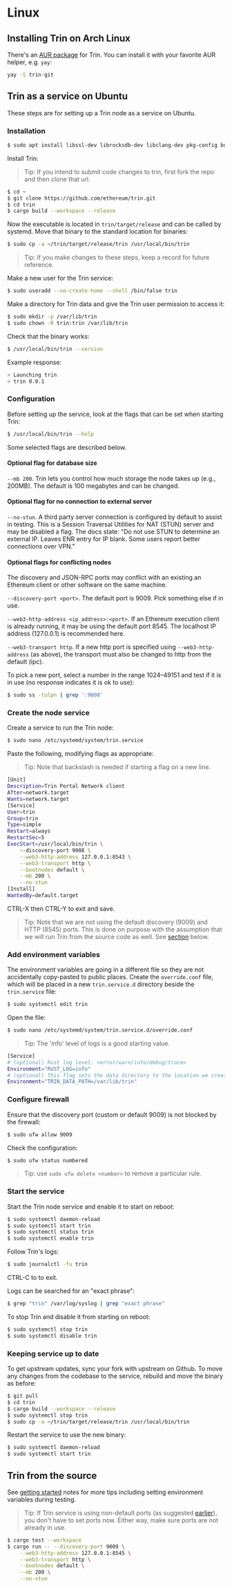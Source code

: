 # Linux

## Installing Trin on Arch Linux

There's an [AUR package](https://aur.archlinux.org/packages/trin-git) for Trin. You can install it with your favorite AUR helper, e.g. `yay`:

```sh
yay -S trin-git
```

## Trin as a service on Ubuntu

These steps are for setting up a Trin node as a service on Ubuntu.

### Installation
```sh
$ sudo apt install libssl-dev librocksdb-dev libclang-dev pkg-config build-essential
```
Install Trin:
> Tip: If you intend to submit code changes to trin, first fork the repo and
then clone that url.
```sh
$ cd ~
$ git clone https://github.com/ethereum/trin.git
$ cd trin
$ cargo build --workspace --release
```
Now the executable is located in `trin/target/release` and can be called by systemd.
Move that binary to the standard location for binaries:
```sh
$ sudo cp -a ~/trin/target/release/trin /usr/local/bin/trin
```
> Tip: If you make changes to these steps, keep a record for future reference.

Make a new user for the Trin service:
```sh
$ sudo useradd --no-create-home --shell /bin/false trin
```
Make a directory for Trin data and give the Trin user permission to access it:
```sh
$ sudo mkdir -p /var/lib/trin
$ sudo chown -R trin:trin /var/lib/trin
```
Check that the binary works:
```sh
$ /usr/local/bin/trin --version
```
Example response:
```sh
> Launching trin
> trin 0.0.1
```
### Configuration
Before setting up the service, look at the flags that can be set when starting Trin:
```sh
$ /usr/local/bin/trin --help
```
Some selected flags are described below.

#### Optional flag for database size
`--mb 200`. Trin lets you control how much storage the node takes up (e.g., 200MB). The default is
100 megabytes and can be changed.

#### Optional flag for no connection to external server

`--no-stun`. A third party server connection is configured by default to assist in testing.
This is a Session Traversal Utilities for NAT (STUN) server and may be disabled
a flag. The docs state: "Do not use STUN to determine an external IP. Leaves
ENR entry for IP blank. Some users report better connections over VPN."

#### Optional flags for conflicting nodes

The discovery and JSON-RPC ports may conflict with an existing an Ethereum client
or other software on the same machine.

`--discovery-port <port>`. The default port is 9009. Pick something else if in use.

`--web3-http-address <ip_address>:<port>`. If an Ethereum execution client is already running,
it may be using the default port 8545. The localhost IP address (127.0.0.1) is recommended here.

`--web3-transport http`. If a new http port is specified using `--web3-http-address` (as above),
the transport must also be changed to http from the default (ipc).

To pick a new port, select a number in the range 1024–49151 and
test if it is in use (no response indicates it is ok to use):

```sh
$ sudo ss -tulpn | grep ':9008'
```

### Create the node service

Create a service to run the Trin node:
```sh
$ sudo nano /etc/systemd/system/trin.service
```
Paste the following, modifying flags as appropriate:
> Tip: Note that backslash is needed if starting a flag on a new line.
```sh
[Unit]
Description=Trin Portal Network client
After=network.target
Wants=network.target
[Service]
User=trin
Group=trin
Type=simple
Restart=always
RestartSec=5
ExecStart=/usr/local/bin/trin \
    --discovery-port 9008 \
    --web3-http-address 127.0.0.1:8543 \
    --web3-transport http \
    --bootnodes default \
    --mb 200 \
    --no-stun
[Install]
WantedBy=default.target
```
CTRL-X then CTRL-Y to exit and save.

> Tip: Note that we are not using the default discovery (9009) and HTTP (8545) ports.
This is done on purpose with the assumption that we will run Trin from the source code as well.
See [section](#trin-from-the-source) below.

### Add environment variables

The environment variables are going in a different file so they
are not accidentally copy-pasted to public places. Create the `override.conf`
file, which will be placed in a new `trin.service.d` directory beside
the `trin.service` file:
```sh
$ sudo systemctl edit trin
```
Open the file:
```sh
$ sudo nano /etc/systemd/system/trin.service.d/override.conf
```

> Tip: The 'info' level of logs is a good starting value.
```sh
[Service]
# (optional) Rust log level: <error/warn/info/debug/trace>
Environment="RUST_LOG=info"
# (optional) This flag sets the data directory to the location we created earlier.
Environment="TRIN_DATA_PATH=/var/lib/trin"
```
### Configure firewall

Ensure that the discovery port (custom or default 9009) is not blocked by the firewall:
```sh
$ sudo ufw allow 9009
```
Check the configuration:
```sh
$ sudo ufw status numbered
```
> Tip: use `sudo ufw delete <number>` to remove a particular rule.

### Start the service

Start the Trin node service and enable it to start on reboot:
```sh
$ sudo systemctl daemon-reload
$ sudo systemctl start trin
$ sudo systemctl status trin
$ sudo systemctl enable trin
```
Follow Trin's logs:
```sh
$ sudo journalctl -fu trin
```
CTRL-C to to exit.

Logs can be searched for an "exact phrase":
```sh
$ grep "trin" /var/log/syslog | grep "exact phrase"
```
To stop Trin and disable it from starting on reboot:
```sh
$ sudo systemctl stop trin
$ sudo systemctl disable trin
```

### Keeping service up to date

To get upstream updates, sync your fork with upstream on Github. To move any changes
from the codebase to the service, rebuild and move the binary as before:

```sh
$ git pull
$ cd trin
$ cargo build --workspace --release
$ sudo systemctl stop trin
$ sudo cp -a ~/trin/target/release/trin /usr/local/bin/trin
```

Restart the service to use the new binary:

```sh
$ sudo systemctl daemon-reload
$ sudo systemctl start trin
```

## Trin from the source

See [getting started](getting_started.md) notes for more tips including setting environment
variables during testing.

> Tip: If Trin service is using non-default ports (as suggested
[earlier](#create-the-node-service)), you don't have to set ports now.
Either way, make sure ports are not already in use.

```sh
$ cargo test --workspace
$ cargo run -- --discovery-port 9009 \
    --web3-http-address 127.0.0.1:8545 \
    --web3-transport http \
    --bootnodes default \
    --mb 200 \
    --no-stun
```
